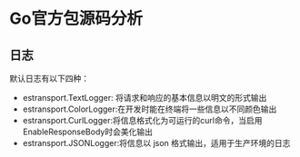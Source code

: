 # Go官方包源码分析


## 日志
默认日志有以下四种：
- estransport.TextLogger: 将请求和响应的基本信息以明文的形式输出
- estransport.ColorLogger:在开发时能在终端将一些信息以不同颜色输出
- estransport.CurlLogger:将信息格式化为可运行的curl命令，当启用EnableResponseBody时会美化输出
- estransport.JSONLogger:将信息以 json 格式输出，适用于生产环境的日志